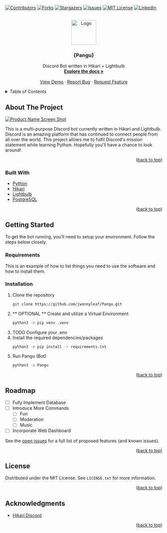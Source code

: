 <div id="top"></div>
<!--
*** Thanks for checking out the Best-README-Template. If you have a suggestion
*** that would make this better, please fork the repo and create a pull request
*** or simply open an issue with the tag "enhancement".
*** Don't forget to give the project a star!
*** Thanks again! Now go create something AMAZING! :D
-->



<!-- PROJECT SHIELDS -->
<!--
*** I'm using markdown "reference style" links for readability.
*** Reference links are enclosed in brackets [ ] instead of parentheses ( ).
*** See the bottom of this document for the declaration of the reference variables
*** for contributors-url, forks-url, etc. This is an optional, concise syntax you may use.
*** https://www.markdownguide.org/basic-syntax/#reference-style-links
-->
[![Contributors][contributors-shield]][contributors-url]
[![Forks][forks-shield]][forks-url]
[![Stargazers][stars-shield]][stars-url]
[![Issues][issues-shield]][issues-url]
[![MIT License][license-shield]][license-url]
[![LinkedIn][linkedin-shield]][linkedin-url]



<!-- PROJECT LOGO -->
<br />
<div align="center">
  <a href="https://github.com/jwonnyleaf/Pangu">
    <img src="images/logo.png" alt="Logo" width="80" height="80">
  </a>

<h3 align="center">{Pangu}</h3>

  <p align="center">
    Discord Bot written in Hikari + Lightbulb
    <br />
    <a href="https://github.com/jwonnyleaf/Pangu"><strong>Explore the docs »</strong></a>
    <br />
    <br />
    <a href="https://github.com/jwonnyleaf/Pangu">View Demo</a>
    ·
    <a href="https://github.com/jwonnyleaf/Pangu/issues">Report Bug</a>
    ·
    <a href="https://github.com/jwonnyleaf/Pangu/issues">Request Feature</a>
  </p>
</div>



<!-- TABLE OF CONTENTS -->
<details>
  <summary>Table of Contents</summary>
  <ol>
    <li>
      <a href="#about-the-project">About The Project</a>
      <ul>
        <li><a href="#built-with">Built With</a></li>
      </ul>
    </li>
    <li>
      <a href="#getting-started">Getting Started</a>
      <ul>
        <li><a href="#prerequisites">Prerequisites</a></li>
        <li><a href="#installation">Installation</a></li>
      </ul>
    </li>
    <li><a href="#usage">Usage</a></li>
    <li><a href="#roadmap">Roadmap</a></li>
    <li><a href="#license">License</a></li>
    <li><a href="#acknowledgments">Acknowledgments</a></li>
  </ol>
</details>



<!-- ABOUT THE PROJECT -->
## About The Project

[![Product Name Screen Shot][product-screenshot]](https://example.com)

This is a multi-purpose Discord bot currently written in Hikari and Lightbulb. 
Discord is an amazing platform that has continued to connect people from all over the world.
This project allows me to fulfil Discord's mission statement while learning Python.
Hopefully you'll have a chance to look around!

<p align="right">(<a href="#top">back to top</a>)</p>



### Built With

* [Python](https://www.python.org/)
* [Hikari](https://github.com/hikari-py/hikari)
* [Lightbulb](https://github.com/tandemdude/hikari-lightbulb)
* [PostgreSQL](https://www.postgresql.org/)

<p align="right">(<a href="#top">back to top</a>)</p>



<!-- GETTING STARTED -->
## Getting Started

To get the bot running, you'll need to setup your environment. Follow the steps below closely.

### Requirements

This is an example of how to list things you need to use the software and how to install them.

### Installation

1. Clone the repository
   ```sh
   git clone https://github.com/jwonnyleaf/Pangu.git
   ```
2. ** OPTIONAL ** Create and utilize a Virtual Environment
   ```sh
   python3 -m pip venv .venv
   ```
3. TODO Configure your .env
4. Install the required dependencies/packages
   ```sh
   python3 -m pip install -r requirements.txt
   ```
5. Run Pangu (Bot)
   ```sh
   python3 -m Pangu
   ```

<p align="right">(<a href="#top">back to top</a>)</p>



<!-- USAGE EXAMPLES
## Usage

Use this space to show useful examples of how a project can be used. Additional screenshots, code examples and demos work well in this space. You may also link to more resources.

_For more examples, please refer to the [Documentation](https://example.com)_

<p align="right">(<a href="#top">back to top</a>)</p>

-->

<!-- ROADMAP -->
## Roadmap

- [ ] Fully Implement Database
- [ ] Introduce More Commands
    - [ ] Fun
    - [ ] Moderation
    - [ ] Music
- [ ] Incorporate Web Dashboard

See the [open issues](https://github.com/jwonnyleaf/Pangu/issues) for a full list of proposed features (and known issues).

<p align="right">(<a href="#top">back to top</a>)</p>




<!-- LICENSE -->
## License

Distributed under the MIT License. See `LICENSE.txt` for more information.

<p align="right">(<a href="#top">back to top</a>)</p>



<!-- ACKNOWLEDGMENTS -->
## Acknowledgments

* [Hikari Discord](https://discord.gg/Jx4cNGG)


<p align="right">(<a href="#top">back to top</a>)</p>



<!-- MARKDOWN LINKS & IMAGES -->
<!-- https://www.markdownguide.org/basic-syntax/#reference-style-links -->
[contributors-shield]: https://img.shields.io/github/contributors/jwonnyleaf/Pangu.svg?style=for-the-badge
[contributors-url]: https://github.com/jwonnyleaf/Pangu/graphs/contributors
[forks-shield]: https://img.shields.io/github/forks/jwonnyleaf/Pangu.svg?style=for-the-badge
[forks-url]: https://github.com/jwonnyleaf/Pangu/network/members
[stars-shield]: https://img.shields.io/github/stars/jwonnyleaf/Pangu.svg?style=for-the-badge
[stars-url]: https://github.com/jwonnyleaf/Pangu/stargazers
[issues-shield]: https://img.shields.io/github/issues/jwonnyleaf/Pangu.svg?style=for-the-badge
[issues-url]: https://github.com/jwonnyleaf/Pangu/issues
[license-shield]: https://img.shields.io/github/license/jwonnyleaf/Pangu.svg?style=for-the-badge
[license-url]: https://github.com/jwonnyleaf/Pangu/blob/master/LICENSE.txt
[linkedin-shield]: https://img.shields.io/badge/-LinkedIn-black.svg?style=for-the-badge&logo=linkedin&colorB=555
[linkedin-url]: https://linkedin.com/in/jwonnyleaf
[product-screenshot]: images/screenshot.png
